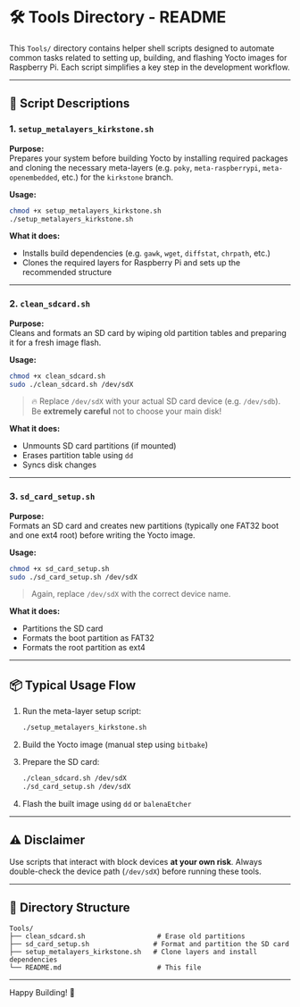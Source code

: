 # 🛠️ Tools Directory - README

This `Tools/` directory contains helper shell scripts designed to automate common tasks related to setting up, building, and flashing Yocto images for Raspberry Pi. Each script simplifies a key step in the development workflow.

---

## 📄 Script Descriptions

### 1. `setup_metalayers_kirkstone.sh`

**Purpose:**  
Prepares your system before building Yocto by installing required packages and cloning the necessary meta-layers (e.g. `poky`, `meta-raspberrypi`, `meta-openembedded`, etc.) for the `kirkstone` branch.

**Usage:**

```bash
chmod +x setup_metalayers_kirkstone.sh
./setup_metalayers_kirkstone.sh
```

**What it does:**

- Installs build dependencies (e.g. `gawk`, `wget`, `diffstat`, `chrpath`, etc.)
- Clones the required layers for Raspberry Pi and sets up the recommended structure

---

### 2. `clean_sdcard.sh`

**Purpose:**  
Cleans and formats an SD card by wiping old partition tables and preparing it for a fresh image flash.

**Usage:**

```bash
chmod +x clean_sdcard.sh
sudo ./clean_sdcard.sh /dev/sdX
```

> 🔥 Replace `/dev/sdX` with your actual SD card device (e.g. `/dev/sdb`). Be **extremely careful** not to choose your main disk!

**What it does:**

- Unmounts SD card partitions (if mounted)
- Erases partition table using `dd`
- Syncs disk changes

---

### 3. `sd_card_setup.sh`

**Purpose:**  
Formats an SD card and creates new partitions (typically one FAT32 boot and one ext4 root) before writing the Yocto image.

**Usage:**

```bash
chmod +x sd_card_setup.sh
sudo ./sd_card_setup.sh /dev/sdX
```

> Again, replace `/dev/sdX` with the correct device name.

**What it does:**

- Partitions the SD card
- Formats the boot partition as FAT32
- Formats the root partition as ext4

---

## 📦 Typical Usage Flow

1. Run the meta-layer setup script:

    ```bash
    ./setup_metalayers_kirkstone.sh
    ```

2. Build the Yocto image (manual step using `bitbake`)

3. Prepare the SD card:

    ```bash
    ./clean_sdcard.sh /dev/sdX
    ./sd_card_setup.sh /dev/sdX
    ```

4. Flash the built image using `dd` or `balenaEtcher`

---

## ⚠️ Disclaimer

Use scripts that interact with block devices **at your own risk**. Always double-check the device path (`/dev/sdX`) before running these tools.

---

## 📁 Directory Structure

```
Tools/
├── clean_sdcard.sh                  # Erase old partitions
├── sd_card_setup.sh                # Format and partition the SD card
├── setup_metalayers_kirkstone.sh   # Clone layers and install dependencies
└── README.md                        # This file
```

---

Happy Building! 🚀
